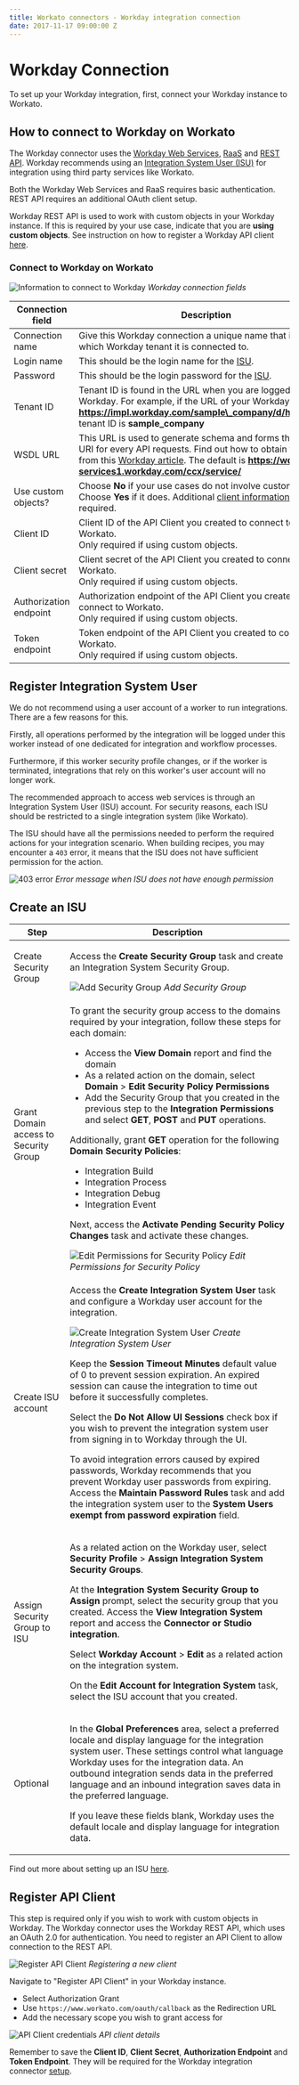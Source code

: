 ```yaml
---
title: Workato connectors - Workday integration connection
date: 2017-11-17 09:00:00 Z
---
```


# Workday Connection

To set up your Workday integration, first, connect your Workday instance to Workato.

## How to connect to Workday on Workato
The Workday connector uses the [Workday Web Services](https://community.workday.com/sites/default/files/file-hosting/productionapi/index.html), [RaaS](/connectors/workday/workday_raas.md) and [REST API](https://doc.workday.com/reader/wsiU0cnNjCc_k7shLNxLEA/HvgwLwxCHVdBlZUTNd9s7A). Workday recommends using an [Integration System User (ISU)](#register-integration-system-user) for integration using third party services like Workato.

Both the Workday Web Services and RaaS requires basic authentication. REST API requires an additional OAuth client setup.

Workday REST API is used to work with custom objects in your Workday instance. If this is required by your use case, indicate that you are **using custom objects**. See instruction on how to register a Workday API client [here](#register-api-client).

### Connect to Workday on Workato

![Information to connect to Workday](~@img/connectors/workday/workday-connection-1.png)
*Workday connection fields*

| Connection field    | Description |
| ------------------- | ----------- |
| Connection name     | Give this Workday connection a unique name that identifies which Workday tenant it is connected to. |
| Login name          | This should be the login name for the [ISU](#register-integration-system-user). |
| Password            | This should be the login password for the [ISU](#register-integration-system-user). |
| Tenant ID           | Tenant ID is found in the URL when you are logged into Workday. For example, if the URL of your Workday tenant is **https://impl.workday.com/sample\_company/d/home.html**, tenant ID is **sample\_company** |
| WSDL URL            | This URL is used to generate schema and forms the base URI for every API requests. Find out how to obtain this URL from this [Workday article](https://community.workday.com/articles/6120#endpoint). The default is **https://wd2-impl-services1.workday.com/ccx/service/** |
| Use custom objects? | Choose **No** if your use cases do not involve custom objects.<br>Choose **Yes** if it does. Additional [client information](#register-api-client) will be required. |
| Client ID           | Client ID of the API Client you created to connect to Workato.<br>Only required if using custom objects. |
| Client secret       | Client secret of the API Client you created to connect to Workato.<br>Only required if using custom objects. |
| Authorization endpoint | Authorization endpoint of the API Client you created to connect to Workato.<br>Only required if using custom objects. |
| Token endpoint      | Token endpoint of the API Client you created to connect to Workato.<br>Only required if using custom objects. |

## Register Integration System User
We do not recommend using a user account of a worker to run integrations. There are a few reasons for this.

Firstly, all operations performed by the integration will be logged under this worker instead of one dedicated for integration and workflow processes.

Furthermore, if this worker security profile changes, or if the worker is terminated, integrations that rely on this worker's user account will no longer work.

The recommended approach to access web services is through an Integration System User (ISU) account. For security reasons, each ISU should be restricted to a single integration system (like Workato).

The ISU should have all the permissions needed to perform the required actions for your integration scenario. When building recipes, you may encounter a `403` error, it means that the ISU does not have sufficient permission for the action.

![403 error](~@img/connectors/workday/permission-error.png)
*Error message when ISU does not have enough permission*

## Create an ISU

<table class="unchanged rich-diff-level-one">
  <thead>
    <tr>
        <th width='20%'>Step</th>
        <th>Description</th>
    </tr>
  </thead>
  <tbody>
    <tr>
      <td>Create Security Group</td>
      <td>
        <p>
          Access the <b>Create Security Group</b> task and create an Integration System Security Group.
        </p>
        <img src="~@img/connectors/workday/add-security-group.png" alt="Add Security Group">
        <i>Add Security Group</i>
      </td>
    </tr>
    <tr>
      <td>Grant Domain access  to Security Group</td>
      <td>
        <p>To grant the security group access to the domains required by your integration, follow these steps for each domain:</p>
        <ul>
          <li>
            Access the <b>View Domain</b> report and find the domain
          </li>
          <li>
            As a related action on the domain, select <b>Domain</b> > <b>Edit Security Policy Permissions</b>
          </li>
          <li>
            Add the Security Group that you created in the previous step to the <b>Integration Permissions</b> and select <b>GET</b>, <b>POST</b> and <b>PUT</b> operations.
          </li>
        </ul>
        Additionally, grant <b>GET</b> operation for the following <b>Domain Security Policies</b>:
        <ul>
          <li>Integration Build</li>
          <li>Integration Process</li>
          <li>Integration Debug</li>
          <li>Integration Event</li>
        </ul>
        <p>
          Next, access the <b>Activate Pending Security Policy Changes</b> task and activate these changes.
        </p>
        <img src="~@img/connectors/workday/edit-permission-security-policy.png" alt="Edit Permissions for Security Policy">
        <i>Edit Permissions for Security Policy</i>
      </td>
    </tr>
    <tr>
      <td>Create ISU account</td>
      <td>
        <p>
          Access the <b>Create Integration System User</b> task and configure a Workday user account for the integration.
        </p>
        <img src="~@img/connectors/workday/integration-system-user.png" alt="Create Integration System User">
        <i>Create Integration System User</i>
        <p>
          Keep the <b>Session Timeout Minutes</b> default value of 0 to prevent session expiration. An expired session can cause the integration to time out before it successfully completes.
        </p>
        <p>
          Select the <b>Do Not Allow UI Sessions</b> check box if you wish to prevent the integration system user from signing in to Workday through the UI.
        </p>
        <p>
          To avoid integration errors caused by expired passwords, Workday recommends that you prevent Workday user passwords from expiring.
          Access the <b>Maintain Password Rules</b> task and add the integration system user to the <b>System Users exempt from password expiration</b> field.
        </p>
      </td>
    </tr>
    <tr>
      <td>Assign Security Group to ISU</td>
      <td>
        <p>
          As a related action on the Workday user, select <b>Security Profile</b> > <b>Assign Integration System Security Groups</b>.
        </p>
        <p>
          At the <b>Integration System Security Group to Assign</b> prompt, select the security group that you created. Access the <b>View Integration System</b> report and access the <b>Connector or Studio integration</b>.
        </p>
        <p>
          Select <b>Workday Account</b> > <b>Edit</b> as a related action on the integration system.
        </p>
        <p>
          On the <b>Edit Account for Integration System</b> task, select the ISU account that you created.
        </p>
      </td>
    </tr>
    <tr>
      <td>Optional</td>
      <td>
        <p>
          In the <b>Global Preferences</b> area, select a preferred locale and display language for the integration system user. These settings control what language Workday uses for the integration data. An outbound integration sends data in the preferred language and an inbound integration saves data in the preferred language.
        <p>
        </p>
          If you leave these fields blank, Workday uses the default locale and display language for integration data.
        </p>
      </td>
    </tr>
  </tbody>
</table>

Find out more about setting up an ISU [here](https://doc.workday.com/reader/Z9lz_01hqDMDg6NSf7wCBQ/esBDCh5D66sgBhIxmQ5U5g).

## Register API Client
This step is required only if you wish to work with custom objects in Workday. The Workday connector uses the Workday REST API, which uses an OAuth 2.0 for authentication. You need to register an API Client to allow connection to the REST API.

![Register API Client](~@img/connectors/workday/api-client-1.png)
*Registering a new client*

Navigate to "Register API Client" in your Workday instance.

- Select Authorization Grant
- Use `https://www.workato.com/oauth/callback` as the Redirection URL
- Add the necessary scope you wish to grant access for

![API Client credentials](~@img/connectors/workday/api-client-2.png)
*API client details*

Remember to save the **Client ID**, **Client Secret**, **Authorization Endpoint** and **Token Endpoint**. They will be required for the Workday integration connector [setup](#connect-to-workday-on-workato).
